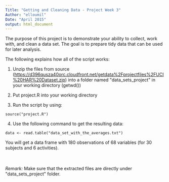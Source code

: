 ```yaml
---
Title: "Getting and Cleaning Data - Project Week 3"
Author: "elloumil"
Date: "April 2015"
output: html_document
---
```

The purpose of this project is to demonstrate your ability to collect, work with, and clean a data set. The goal is to prepare tidy data that can be used for later analysis.

The following explains how all of the script works:

1. Unzip the files from source (https://d396qusza40orc.cloudfront.net/getdata%2Fprojectfiles%2FUCI%20HAR%20Dataset.zip) into a folder named "data_sets_project" in your working directory (getwd())

2. Put project.R into your working directory

3. Run the script by using: 
  ``` 
source("project.R")
```

4. Use the following command to get the resulting data:
  ```
data <- read.table("data_set_with_the_averages.txt") 
```
  You will get a data frame with 180 observations of 68 variables (for 30 subjects and 6 activities).

<br/><br/>
*Remark:*
Make sure that the extracted files are directly under "data\_sets\_project" folder.
